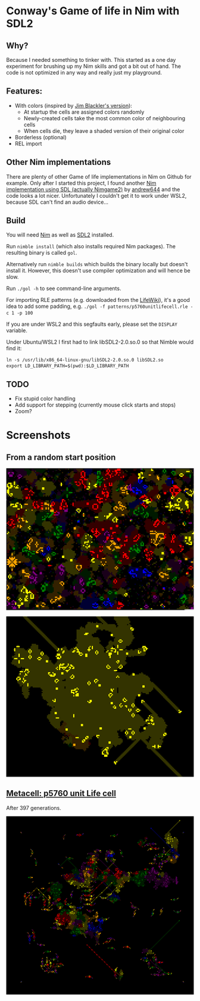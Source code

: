 # Conway's Game of life in Nim with SDL2

## Why?

Because I needed something to tinker with. This started as a one day experiment for brushing up my Nim skills and got a bit out of hand. The code is not optimized in any way and really just my playground.

## Features:

- With colors (inspired by [Jim Blackler's version](https://jimblackler.net/blog/?p=384)):
  - At startup the cells are assigned colors randomly
  - Newly-created cells take the most common color of neighbouring cells
  - When cells die, they leave a shaded version of their original color
- Borderless (optional)
- REL import

## Other Nim implementations

There are plenty of other Game of life implementations in Nim on Github for example. Only after I started this project, I found another [Nim implementation using SDL (actually Nimgame2)](https://github.com/KieranP/Game-Of-Life-Implementations) by [andrew644](https://github.com/andrew644) and the code looks a lot nicer. Unfortunately I couldn't get it to work under WSL2, because SDL can't find an audio device...

## Build

You will need [Nim](https://nim-lang.org/install_unix.html) as well as [SDL2](https://wiki.libsdl.org/Installation) installed.

Run `nimble install` (which also installs required Nim packages).
The resulting binary is called `gol`.

Alternatively run `nimble builds` which builds the binary locally but doesn't install it. However, this doesn't use compiler optimization and will hence be slow.

Run `./gol -h` to see command-line arguments.

For importing RLE patterns (e.g. downloaded from the [LifeWiki](https://www.conwaylife.com/)), it's a good idea to add some padding, e.g. `./gol -f patterns/p5760unitlifecell.rle -c 1 -p 100`

If you are under WSL2 and this segfaults early, please set the `DISPLAY` variable.

Under Ubuntu/WSL2 I first had to link libSDL2-2.0.so.0 so that Nimble would find it:

    ln -s /usr/lib/x86_64-linux-gnu/libSDL2-2.0.so.0 libSDL2.so
    export LD_LIBRARY_PATH=$(pwd):$LD_LIBRARY_PATH

## TODO

- Fix stupid color handling
- Add support for stepping (currently mouse click starts and stops)
- Zoom?

# Screenshots

## From a random start position

![Random Start](./screenshots/random.png "Random start position")

![Wilma](./screenshots/wilma-1043.png "Wilma 1043th generation")

## [Metacell: p5760 unit Life cell](https://conwaylife.com/wiki/P5760_unit_Life_cell)

After 397 generations.

![p5760](./screenshots/p5760-gen397.png "p5760 unit Life cell 397th generation")
